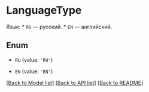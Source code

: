 # LanguageType

Язык:  * `RU` — русский.  * `EN` — английский. 

## Enum

* `RU` (value: `'RU'`)

* `EN` (value: `'EN'`)

[[Back to Model list]](../README.md#documentation-for-models) [[Back to API list]](../README.md#documentation-for-api-endpoints) [[Back to README]](../README.md)


